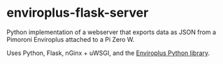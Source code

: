 # enviroplus-flask-server
Python implementation of a webserver that exports data as JSON from a Pimoroni Enviroplus attached to a Pi Zero W.

Uses Python, Flask, nGinx + uWSGI, and the [Enviroplus Python library](https://github.com/pimoroni/enviroplus-python).

